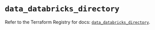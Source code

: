 # `data_databricks_directory`

Refer to the Terraform Registry for docs: [`data_databricks_directory`](https://registry.terraform.io/providers/databricks/databricks/1.80.0/docs/data-sources/directory).
